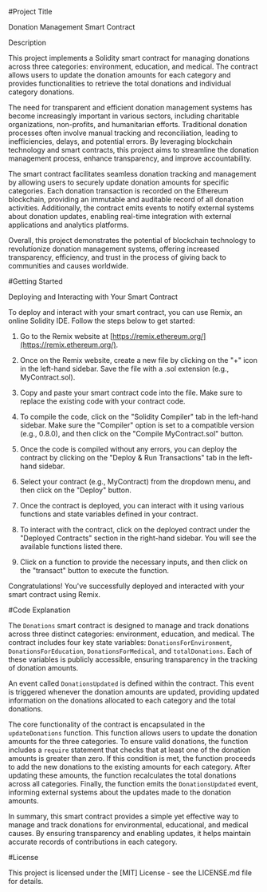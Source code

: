 #Project Title

Donation Management Smart Contract

Description

This project implements a Solidity smart contract for managing donations across three categories: environment, education, and medical. The contract allows users to update the donation amounts for each category and provides functionalities to retrieve the total donations and individual category donations.

The need for transparent and efficient donation management systems has become increasingly important in various sectors, including charitable organizations, non-profits, and humanitarian efforts. Traditional donation processes often involve manual tracking and reconciliation, leading to inefficiencies, delays, and potential errors. By leveraging blockchain technology and smart contracts, this project aims to streamline the donation management process, enhance transparency, and improve accountability.

The smart contract facilitates seamless donation tracking and management by allowing users to securely update donation amounts for specific categories. Each donation transaction is recorded on the Ethereum blockchain, providing an immutable and auditable record of all donation activities. Additionally, the contract emits events to notify external systems about donation updates, enabling real-time integration with external applications and analytics platforms.

Overall, this project demonstrates the potential of blockchain technology to revolutionize donation management systems, offering increased transparency, efficiency, and trust in the process of giving back to communities and causes worldwide.


#Getting Started

Deploying and Interacting with Your Smart Contract

To deploy and interact with your smart contract, you can use Remix, an online Solidity IDE. Follow the steps below to get started:

1. Go to the Remix website at [https://remix.ethereum.org/](https://remix.ethereum.org/).

2. Once on the Remix website, create a new file by clicking on the "+" icon in the left-hand sidebar. Save the file with a .sol extension (e.g., MyContract.sol).

3. Copy and paste your smart contract code into the file. Make sure to replace the existing code with your contract code.

4. To compile the code, click on the "Solidity Compiler" tab in the left-hand sidebar. Make sure the "Compiler" option is set to a compatible version (e.g., 0.8.0), and then click on the "Compile MyContract.sol" button.

5. Once the code is compiled without any errors, you can deploy the contract by clicking on the "Deploy & Run Transactions" tab in the left-hand sidebar.

6. Select your contract (e.g., MyContract) from the dropdown menu, and then click on the "Deploy" button.

7. Once the contract is deployed, you can interact with it using various functions and state variables defined in your contract.

8. To interact with the contract, click on the deployed contract under the "Deployed Contracts" section in the right-hand sidebar. You will see the available functions listed there.

9. Click on a function to provide the necessary inputs, and then click on the "transact" button to execute the function.

Congratulations! You've successfully deployed and interacted with your smart contract using Remix.



#Code Explanation

The `Donations` smart contract is designed to manage and track donations across three distinct categories: environment, education, and medical. The contract includes four key state variables: `DonationsForEnvironment`, `DonationsForEducation`, `DonationsForMedical`, and `totalDonations`. Each of these variables is publicly accessible, ensuring transparency in the tracking of donation amounts.

An event called `DonationsUpdated` is defined within the contract. This event is triggered whenever the donation amounts are updated, providing updated information on the donations allocated to each category and the total donations.

The core functionality of the contract is encapsulated in the `updateDonations` function. This function allows users to update the donation amounts for the three categories. To ensure valid donations, the function includes a `require` statement that checks that at least one of the donation amounts is greater than zero. If this condition is met, the function proceeds to add the new donations to the existing amounts for each category. After updating these amounts, the function recalculates the total donations across all categories. Finally, the function emits the `DonationsUpdated` event, informing external systems about the updates made to the donation amounts.

In summary, this smart contract provides a simple yet effective way to manage and track donations for environmental, educational, and medical causes. By ensuring transparency and enabling updates, it helps maintain accurate records of contributions in each category.



#License

This project is licensed under the [MIT] License - see the LICENSE.md file for details.
